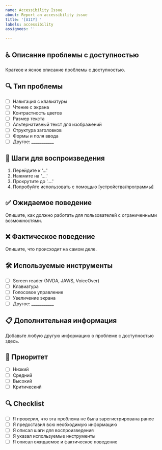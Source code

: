 ```yaml
---
name: Accessibility Issue
about: Report an accessibility issue
title: '[A11Y] '
labels: accessibility
assignees: ''

---
```


## ♿ Описание проблемы с доступностью
Краткое и ясное описание проблемы с доступностью.

## 🔍 Тип проблемы
- [ ] Навигация с клавиатуры
- [ ] Чтение с экрана
- [ ] Контрастность цветов
- [ ] Размер текста
- [ ] Альтернативный текст для изображений
- [ ] Структура заголовков
- [ ] Формы и поля ввода
- [ ] Другое: ___________

## 🔄 Шаги для воспроизведения
1. Перейдите к '...'
2. Нажмите на '....'
3. Прокрутите до '....'
4. Попробуйте использовать с помощью [устройства/программы]

## ✅ Ожидаемое поведение
Опишите, как должно работать для пользователей с ограниченными возможностями.

## ❌ Фактическое поведение
Опишите, что происходит на самом деле.

## 🛠️ Используемые инструменты
- [ ] Screen reader (NVDA, JAWS, VoiceOver)
- [ ] Клавиатура
- [ ] Голосовое управление
- [ ] Увеличение экрана
- [ ] Другое: ___________

## 📋 Дополнительная информация
Добавьте любую другую информацию о проблеме с доступностью здесь.

## 🎯 Приоритет
- [ ] Низкий
- [ ] Средний
- [ ] Высокий
- [ ] Критический

## 🔍 Checklist
- [ ] Я проверил, что эта проблема не была зарегистрирована ранее
- [ ] Я предоставил всю необходимую информацию
- [ ] Я описал шаги для воспроизведения
- [ ] Я указал используемые инструменты
- [ ] Я описал ожидаемое и фактическое поведение
